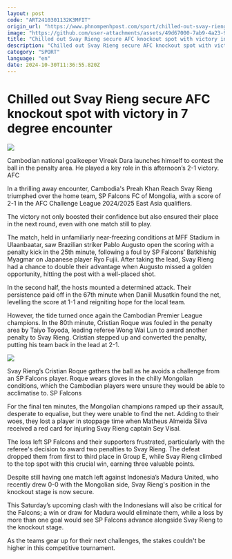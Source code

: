 ```yaml
---
layout: post
code: "ART2410301132K3MFIT"
origin_url: "https://www.phnompenhpost.com/sport/chilled-out-svay-rieng-secure-afc-knockout-spot-with-victory-in-7-degree-encounter"
image: "https://github.com/user-attachments/assets/49d67000-7ab9-4a23-9b8e-df1b0013d5e3"
title: "Chilled out Svay Rieng secure AFC knockout spot with victory in 7 degree encounter"
description: "​​Chilled out Svay Rieng secure AFC knockout spot with victory in 7 degree encounter​"
category: "SPORT"
language: "en"
date: 2024-10-30T11:36:55.820Z
---
```


# Chilled out Svay Rieng secure AFC knockout spot with victory in 7 degree encounter

![](https://github.com/user-attachments/assets/89c8a14a-6d04-4918-8cc8-e3e56be3b43d)

Cambodian national goalkeeper Vireak Dara launches himself to contest the ball in the penalty area. He played a key role in this afternoon’s 2-1 victory. AFC

In a thrilling away encounter, Cambodia's Preah Khan Reach Svay Rieng triumphed over the home team, SP Falcons FC of Mongolia, with a score of 2-1 in the AFC Challenge League 2024/2025 East Asia qualifiers.

The victory not only boosted their confidence but also ensured their place in the next round, even with one match still to play.

The match, held in unfamiliarly near-freezing conditions at MFF Stadium in Ulaanbaatar, saw Brazilian striker Pablo Augusto open the scoring with a penalty kick in the 25th minute, following a foul by SP Falcons’ Batkhishig Myagmar on Japanese player Ryo Fujii. After taking the lead, Svay Rieng had a chance to double their advantage when Augusto missed a golden opportunity, hitting the post with a well-placed shot.

In the second half, the hosts mounted a determined attack. Their persistence paid off in the 67th minute when Daniil Musatkin found the net, levelling the score at 1-1 and reigniting hope for the local team.

However, the tide turned once again the Cambodian Premier League champions. In the 80th minute, Cristian Roque was fouled in the penalty area by Taiyo Toyoda, leading referee Wong Wai Lun to award another penalty to Svay Rieng. Cristian stepped up and converted the penalty, putting his team back in the lead at 2-1.

![](https://github.com/user-attachments/assets/ed63b111-6abd-4e4a-bcf8-59ab6d30d824)

Svay Rieng’s Cristian Roque gathers the ball as he avoids a challenge from an SP Falcons player. Roque wears gloves in the chilly Mongolian conditions, which the Cambodian players were unsure they would be able to acclimatise to. SP Falcons

For the final ten minutes, the Mongolian champions ramped up their assault, desperate to equalise, but they were unable to find the net. Adding to their woes, they lost a player in stoppage time when Matheus Almeida Silva received a red card for injuring Svay Rieng captain Sey Visal.

The loss left SP Falcons and their supporters frustrated, particularly with the referee's decision to award two penalties to Svay Rieng. The defeat dropped them from first to third place in Group E, while Svay Rieng climbed to the top spot with this crucial win, earning three valuable points.

Despite still having one match left against Indonesia’s Madura United, who recently drew 0-0 with the Mongolian side, Svay Rieng's position in the knockout stage is now secure. 

This Saturday’s upcoming clash with the Indonesians will also be critical for the Falcons; a win or draw for Madura would eliminate them, while a loss by more than one goal would see SP Falcons advance alongside Svay Rieng to the knockout stage.

As the teams gear up for their next challenges, the stakes couldn't be higher in this competitive tournament.